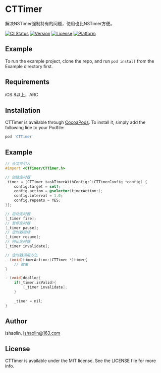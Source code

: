 # CTTimer

解决NSTimer强制持有的问题，使用也比NSTimer方便。

[![CI Status](http://img.shields.io/travis/ishaolin/CTTimer.svg?style=flat)](https://travis-ci.org/ishaolin/CTTimer)
[![Version](https://img.shields.io/cocoapods/v/CTTimer.svg?style=flat)](http://cocoapods.org/pods/CTTimer)
[![License](https://img.shields.io/cocoapods/l/CTTimer.svg?style=flat)](http://cocoapods.org/pods/CTTimer)
[![Platform](https://img.shields.io/cocoapods/p/CTTimer.svg?style=flat)](http://cocoapods.org/pods/CTTimer)

## Example

To run the example project, clone the repo, and run `pod install` from the Example directory first.

## Requirements

iOS 8以上，ARC

## Installation

CTTimer is available through [CocoaPods](http://cocoapods.org). To install
it, simply add the following line to your Podfile:

```ruby
pod 'CTTimer'
```

## Example
```objectivec
// 头文件引入
#import <CTTimer/CTTimer.h>

// 创建定时器
_timer = [CTTimer taskTimerWithConfig:^(CTTimerConfig *config) {
    config.target = self;
    config.action = @selector(timerAction:);
    config.interval = 1.0;
    config.repeats = YES;
}];

// 启动定时器
[_timer fire];
// 暂停定时器
[_timer pause];
// 定时器继续
[_timer resume];
// 停止定时器
[_timer invalidate];

// 定时器调用方法
- (void)timerAction:(CTTimer *)timer{
    // 做事
}

- (void)dealloc{
    if(_timer.isValid){
        [_timer invalidate];
    }
    
    _timer = nil;
}
```

## Author

ishaolin, ishaolin@163.com

## License

CTTimer is available under the MIT license. See the LICENSE file for more info.
